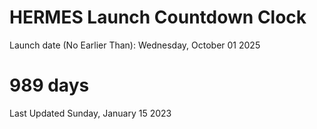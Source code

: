 # HERMES Launch Countdown Clock

Launch date (No Earlier Than): Wednesday, October 01 2025
# 989 days

Last Updated Sunday, January 15 2023